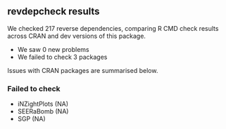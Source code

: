 ## revdepcheck results

We checked 217 reverse dependencies, comparing R CMD check results across CRAN and dev versions of this package.

 * We saw 0 new problems
 * We failed to check 3 packages

Issues with CRAN packages are summarised below.

### Failed to check

* iNZightPlots (NA)
* SEERaBomb    (NA)
* SGP          (NA)
